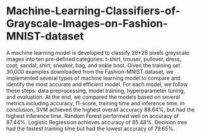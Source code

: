 # Machine-Learning-Classifiers-of-Grayscale-Images-on-Fashion-MNIST-dataset

A machine learning model is developed to classify 28*28 pixels  greyscale images into ten pre-defined categories: t-shirt, trouser, pullover, dress, coat,  sandal, shirt, sneaker, bag, and ankle boot. Given the training set 30,000 examples downloaded from the Fashion-MNIST dataset, we implemented several types of machine learning model to compare and identify the most accurate and efficient model. For each model, we follow these steps: data preprocessing, model training, hyperparameter tuning, and evaluation. At the end, we compared the models based on several metrics including accuracy, f1-score, training time and inference time. In conclusion, SVM achieved the highest overall accuracy 88.64%, but had the highest inference time. Random Forest performed well on accuracy of 87.44%. Logistic Regression achieves accuracy of 85.48%. Decision tree had the fastest training time but had the lowest accuracy of 79.65%.
